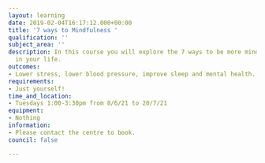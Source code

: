 ```yaml
---
layout: learning
date: 2019-02-04T16:17:12.000+00:00
title: '7 ways to Mindfulness '
qualification: ''
subject_area: ''
description: In this course you will explore the 7 ways to be more mindful and present
  in your life.
outcomes:
- Lower stress, lower blood pressure, improve sleep and mental health.
requirements:
- Just yourself!
time_and_location:
- Tuesdays 1:00-3:30pm from 8/6/21 to 20/7/21
equipment:
- Nothing
information:
- Please contact the centre to book.
council: false

---
```


